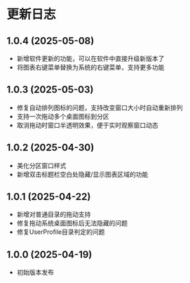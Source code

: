 ﻿# 更新日志
## 1.0.4 (2025-05-08)
- 新增软件更新的功能，可以在软件中直接升级新版本了
- 将图表右键菜单替换为系统的右键菜单，支持更多功能

## 1.0.3 (2025-05-03)
- 修复自动排列图标的问题，支持改变窗口大小时自动重新排列
- 支持一次拖动多个桌面图标到分区
- 取消拖动时窗口半透明效果，便于实时观察窗口动态

## 1.0.2 (2025-04-30)
- 美化分区窗口样式
- 新增双击标题栏空白处隐藏/显示图表区域的功能

## 1.0.1 (2025-04-22)
- 新增对普通目录的拖动支持
- 修复拖动系统桌面图标后无法隐藏的问题
- 修复UserProfile目录判定的问题

## 1.0.0 (2025-04-19)
- 初始版本发布
